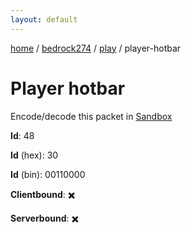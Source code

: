 ```yaml
---
layout: default
---
```


[home](/)  /  [bedrock274](/protocol/bedrock274)  /  [play](/protocol/bedrock274/play)  /  player-hotbar

# Player hotbar

Encode/decode this packet in [Sandbox](../../../sandbox/bedrock274#Play.PlayerHotbar)

**Id**: 48

**Id** (hex): 30

**Id** (bin): 00110000

**Clientbound**: ✖️

**Serverbound**: ✖️
